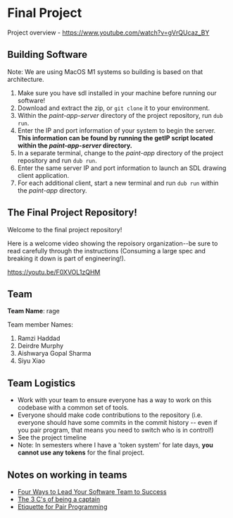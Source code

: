 # Final Project
Project overview - https://www.youtube.com/watch?v=gVrQUcaz_BY
## Building Software

Note: We are using MacOS M1 systems so building is based on that architecture.
1. Make sure you have sdl installed in your machine before running our software!
2. Download and extract the zip, or `git clone` it to your environment.
3. Within the *paint-app-server* directory of the project repository, run `dub run`.
4. Enter the IP and port information of your system to begin the server.
**This information can be found by running the getIP script located within the *paint-app-server* directory.**
5. In a separate terminal, change to the *paint-app* directory of the project repository and run `dub run`.
6. Enter the same server IP and port information to launch an SDL drawing client application.
7. For each additional client, start a new terminal and run `dub run` within the *paint-app* directory.

## The Final Project Repository!

Welcome to the final project repository!  

Here is a welcome video showing the repoisory organization--be sure to read carefully through the instructions (Consuming a large spec and breaking it down is part of engineering!).

<a href="https://youtu.be/F0XVOL1zQHM">
</a>

https://youtu.be/F0XVOL1zQHM



## Team

**Team Name**: rage

Team member Names:

1. Ramzi Haddad
2. Deirdre Murphy
3. Aishwarya Gopal Sharma
4. Siyu Xiao

## Team Logistics

- Work with your team to ensure everyone has a way to work on this codebase with a common set of tools.
- Everyone should make code contributions to the repository (i.e. everyone should have some commits in the commit history -- even if you pair program, that means you need to switch who is in control!)
- See the project timeline
- Note: In semesters where I have a 'token system' for late days, **you cannot use any tokens** for the final project.

## Notes on working in teams

* [Four Ways to Lead Your Software Team to Success](https://hackernoon.com/four-ways-to-lead-software-team-to-success-43fa156719b4)
* [The 3 C's of being a captain](https://appliedsportpsych.org/resources/resources-for-athletes/the-3-c-s-of-being-a-captain/)
* [Etiquette for Pair Programming](https://dzone.com/articles/etiquette-for-pair-programming)
